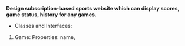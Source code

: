 **Design subscription-based sports website which can display scores, game status, history for any games.**
- Classes and Interfaces:
1. Game:
Properties: name,  